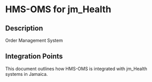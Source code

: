 # HMS-OMS for jm_Health

## Description

Order Management System

## Integration Points

This document outlines how HMS-OMS is integrated with jm_Health systems in Jamaica.
